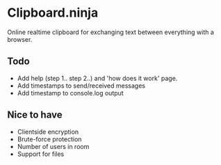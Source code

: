 # Clipboard.ninja

Online realtime clipboard for exchanging text between everything with a browser.

## Todo

* Add help (step 1.. step 2..) and 'how does it work' page.
* Add timestamps to send/received messages
* Add timestamp to console.log output

## Nice to have

* Clientside encryption
* Brute-force protection
* Number of users in room
* Support for files
